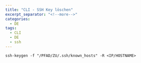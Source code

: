 ```yaml
---
title: "CLI - SSH Key löschen"
excerpt_separator: "<!--more-->"
categories:
  - DE
tags:
  - CLI
  - DE
  - ssh
---
```



```
ssh-keygen -f "/PFAD/ZU/.ssh/known_hosts" -R <IP/HOSTNAME>
```



